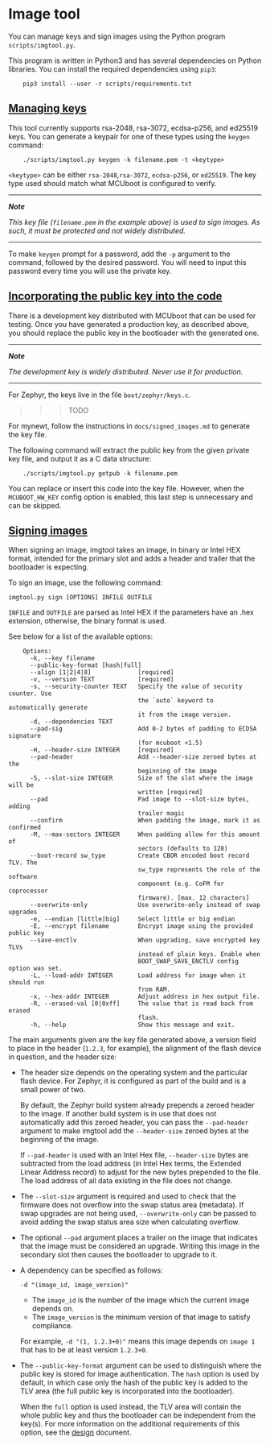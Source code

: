 # Image tool

You can manage keys and sign images using the Python program `scripts/imgtool.py`.

This program is written in Python3 and has several dependencies on Python libraries.
You can install the required dependencies using `pip3`:

```
    pip3 install --user -r scripts/requirements.txt
```

## [Managing keys](#managing-keys)

This tool currently supports rsa-2048, rsa-3072, ecdsa-p256, and ed25519 keys.
You can generate a keypair for one of these types using the `keygen` command:

```
    ./scripts/imgtool.py keygen -k filename.pem -t <keytype>
```

`<keytype>` can be either `rsa-2048`,`rsa-3072`, `ecdsa-p256`, or `ed25519`.
The key type used should match what MCUboot is configured to verify.

---
***Note***

*This key file (`filename.pem` in the example above) is used to sign images.*
*As such, it must be protected and not widely distributed.*

---

To make `keygen` prompt for a password, add the `-p` argument to the command, followed by the desired password.
You will need to input this password every time you will use the private key.

## [Incorporating the public key into the code](#incorporating-the-public-key-into-the-code)

There is a development key distributed with MCUboot that can be used for testing.
Once you have generated a production key, as described above, you should replace the public key in the bootloader with the generated one.

---
***Note***

*The development key is widely distributed.*
*Never use it for production.*

---

For Zephyr, the keys live in the file `boot/zephyr/keys.c`.

>>>TODO

For mynewt, follow the instructions in `docs/signed_images.md` to generate the key file.

The following command will extract the public key from the given private key file, and output it as a C data structure:

```
    ./scripts/imgtool.py getpub -k filename.pem
```

You can replace or insert this code into the key file.
However, when the `MCUBOOT_HW_KEY` config option is enabled, this last step is unnecessary and can be skipped.

## [Signing images](#signing-images)

When signing an image, imgtool takes an image, in binary or Intel HEX format, intended for the primary slot and adds a header and trailer that the bootloader is expecting.

To sign an image, use the following command:

```
imgtool.py sign [OPTIONS] INFILE OUTFILE
```

`INFILE` and `OUTFILE` are parsed as Intel HEX if the parameters have an .hex extension, otherwise, the binary format is used.

See below for a list of the available options:

```
    Options:
      -k, --key filename
      --public-key-format [hash|full]
      --align [1|2|4|8]             [required]
      -v, --version TEXT            [required]
      -s, --security-counter TEXT   Specify the value of security counter. Use
                                    the `auto` keyword to automatically generate
                                    it from the image version.
      -d, --dependencies TEXT
      --pad-sig                     Add 0-2 bytes of padding to ECDSA signature
                                    (for mcuboot <1.5)
      -H, --header-size INTEGER     [required]
      --pad-header                  Add --header-size zeroed bytes at the
                                    beginning of the image
      -S, --slot-size INTEGER       Size of the slot where the image will be
                                    written [required]
      --pad                         Pad image to --slot-size bytes, adding
                                    trailer magic
      --confirm                     When padding the image, mark it as confirmed
      -M, --max-sectors INTEGER     When padding allow for this amount of
                                    sectors (defaults to 128)
      --boot-record sw_type         Create CBOR encoded boot record TLV. The
                                    sw_type represents the role of the software
                                    component (e.g. CoFM for coprocessor
                                    firmware). [max. 12 characters]
      --overwrite-only              Use overwrite-only instead of swap upgrades
      -e, --endian [little|big]     Select little or big endian
      -E, --encrypt filename        Encrypt image using the provided public key
      --save-enctlv                 When upgrading, save encrypted key TLVs
                                    instead of plain keys. Enable when
                                    BOOT_SWAP_SAVE_ENCTLV config option was set.
      -L, --load-addr INTEGER       Load address for image when it should run
                                    from RAM.
      -x, --hex-addr INTEGER        Adjust address in hex output file.
      -R, --erased-val [0|0xff]     The value that is read back from erased
                                    flash.
      -h, --help                    Show this message and exit.
```

The main arguments given are the key file generated above, a version field to place in the header (`1.2.3`, for example), the alignment of the flash device in question, and the header size:

- The header size depends on the operating system and the particular flash device.
  For Zephyr, it is configured as part of the build and is a small power of two.

  By default, the Zephyr build system already prepends a zeroed header to the image.
  If another build system is in use that does not automatically add this zeroed header, you can pass the `--pad-header` argument to make imgtool add the `--header-size` zeroed bytes at the beginning of the image.

  If `--pad-header` is used with an Intel Hex file, `--header-size` bytes are subtracted from the load address (in Intel Hex terms, the Extended Linear Address record) to adjust for the new bytes prepended to the file.
  The load address of all data existing in the file does not change.

- The `--slot-size` argument is required and used to check that the firmware does not overflow into the swap status area (metadata).
  If swap upgrades are not being used, `--overwrite-only` can be passed to avoid adding the swap status area size when calculating overflow.

- The optional `--pad` argument places a trailer on the image that indicates that the image must be considered an upgrade.
  Writing this image in the secondary slot then causes the bootloader to upgrade to it.

- A dependency can be specified as follows:
  ```
  -d "(image_id, image_version)"
  ```
  - The `image_id` is the number of the image which the current image depends on.
  - The `image_version` is the minimum version of that image to satisfy compliance.

  For example, `-d "(1, 1.2.3+0)"` means this image depends on `image 1` that has to be at least version `1.2.3+0`.

- The `--public-key-format` argument can be used to distinguish where the public key is stored for image authentication.
  The `hash` option is used by default, in which case only the hash of the public key is added to the TLV area (the full public key is incorporated into the bootloader).

  When the `full` option is used instead, the TLV area will contain the whole public key and thus the bootloader can be independent from the key(s).
  For more information on the additional requirements of this option, see the [design](design.md) document.
